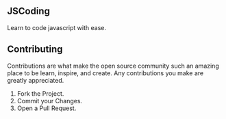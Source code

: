 ## JSCoding
Learn to code javascript with ease.




## Contributing
Contributions are what make the open source community such an amazing place to be learn, inspire, and create. Any contributions you make are greatly appreciated.

1. Fork the Project.
2. Commit your Changes.
3. Open a Pull Request.
